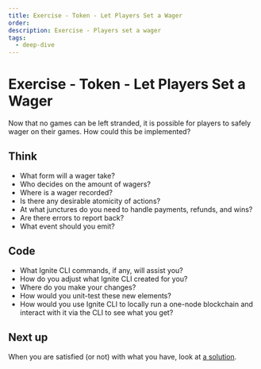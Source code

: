 ```yaml
---
title: Exercise - Token - Let Players Set a Wager
order:
description: Exercise - Players set a wager
tags: 
  - deep-dive
---
```


# Exercise - Token - Let Players Set a Wager

Now that no games can be left stranded, it is possible for players to safely wager on their games. How could this be implemented?

## Think

* What form will a wager take?
* Who decides on the amount of wagers?
* Where is a wager recorded?
* Is there any desirable atomicity of actions?
* At what junctures do you need to handle payments, refunds, and wins?
* Are there errors to report back?
* What event should you emit?

## Code

* What Ignite CLI commands, if any, will assist you?
* How do you adjust what Ignite CLI created for you?
* Where do you make your changes?
* How would you unit-test these new elements?
* How would you use Ignite CLI to locally run a one-node blockchain and interact with it via the CLI to see what you get?

## Next up

When you are satisfied (or not) with what you have, look at [a solution](../3-my-own-chain/game-wager.md).
